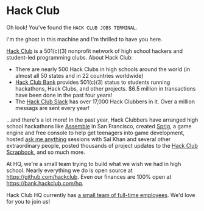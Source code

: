 # Hack Club

Oh look! You've found the `HACK CLUB JOBS TERMINAL`.

I'm the ghost in this machine and I'm thrilled to have you here.

[Hack Club](https://hackclub.com) is a 501(c)(3) nonprofit network of high school hackers and student-led programming clubs. About Hack Club:

- There are nearly 500 Hack Clubs in high schools around the world (in almost all 50 states and in 22 countries worldwide)
- [Hack Club Bank](https://hackclub.com/bank/) provides 501(c)(3) status to students running hackathons, Hack Clubs, and other projects. $6.5 million in transactions have been done in the past four years!
- The [Hack Club Slack](https://hackclub.com/slack/) has over 17,000 Hack Clubbers in it. Over a million messags are sent every year!

...and there's a lot more! In the past year, Hack Clubbers have arranged high school hackathons like [Assemble](https://assemble.hackclub.com/launch) in San Francisco, created [Sprig](https://sprig.hackclub.com/), a game engine and free console to help get teenagers into game development, hosted [ask me anything](https://hackclub.com/amas/) sessions with Sal Khan and several other extraordinary people, posted thousands of project updates to the [Hack Club Scrapbook](https://scrapbook.hackclub.com), and so much more.

At HQ, we're a small team trying to build what we wish we had in high school. Nearly everything we do is open source at https://github.com/hackclub. Even our finances are 100% open at https://bank.hackclub.com/hq.

Hack Club HQ currently has [a small team of full-time employees](https://hackclub.com/team/). We'd love for you to join us!

